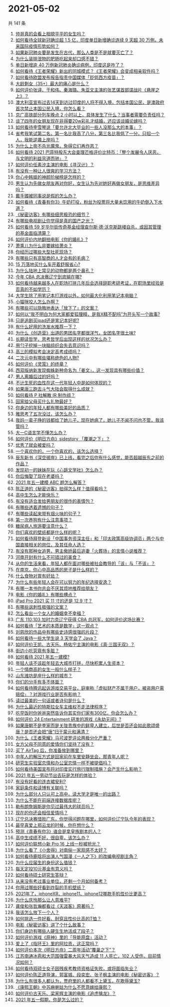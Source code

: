 # 2021-05-02

共 141 条

<!-- BEGIN -->
<!-- 最后更新时间 Sun May 02 2021 17:02:04 GMT+0800 (China Standard Time) -->

1. [帅哥真的会看上相貌平平的女生吗？](https://www.zhihu.com/question/384512378)
2. [如何看待全球新冠确诊超 1.5 亿，印度单日新增确诊连续 9 天超 30
   万例，未来国际疫情形势如何？](https://www.zhihu.com/question/457368252)
3. [如果新冠肺炎要是发生在古代，那么人类是不是就要灭亡了？](https://www.zhihu.com/question/386034997)
4. [为什么装排泄物的肥肠吃起来却口感不错？](https://www.zhihu.com/question/344215207)
5. [单日新增逾 40 万例新冠肺炎确诊病例，印度这是咋了？](https://www.zhihu.com/question/457388433)
6. [如何看待《王者荣耀》新出的同城模式？《王者荣耀》会变成相亲软件吗？](https://www.zhihu.com/question/457261841)
7. [如何看待欧盟发布报告指责中国媒体「贬低西方疫苗」？](https://www.zhihu.com/question/457156068)
8. [大龄剩女（35+）最大的痛心是什么？](https://www.zhihu.com/question/440901341)
9. [如何评价张译、于和伟、秦海璐、朱亚文主演的张艺谋首部谍战片《悬崖之上》？](https://www.zhihu.com/question/353797140)
10. [澳大利亚宣布过去14天到访过印度的人将不得入境，包括本国公民，是澳政府首次禁止本国公民入境，你怎么看？](https://www.zhihu.com/question/457378118)
11. [京广高铁部分列车晚点 2
    小时以上，具体发生了什么？当事者需要负责任吗？](https://www.zhihu.com/question/457415431)
12. [谈了四年的女朋友现在非得要20w彩礼才结婚，还应该谈婚论嫁吗？](https://www.zhihu.com/question/445096763)
13. [如何看待李雪琴说「要允许北大毕业的一些人没那么大的本事」？](https://www.zhihu.com/question/457408234)
14. [省考我笔试第二名，第一名比我高了八分，第三名比我低了一分，只招一个人，我能逆袭上岸吗？](https://www.zhihu.com/question/325465519)
15. [为什么上帝不杀光魔鬼，免得它们再作恶？](https://www.zhihu.com/question/64073160)
16. [如何看待 2021
    巴菲特股东大会查理芒格评价比特币：「整个发展令人厌恶，与文明的利益背道而驰」？](https://www.zhihu.com/question/457486880)
17. [如何评价任素汐主演的电影《寻汉计》？](https://www.zhihu.com/question/452124896)
18. [有没有一种让人很爽的学习方法？](https://www.zhihu.com/question/58772932)
19. [你心中韩娱的神颜阶梯榜是怎样的？](https://www.zhihu.com/question/453629531)
20. [男生认为先做女朋友再对你好，女生认为先对她好再做女朋友，是思维差异吗？](https://www.zhihu.com/question/456831567)
21. [戴手镯被同事说是假的怎么办？](https://www.zhihu.com/question/451834381)
22. [如何看待《青春有你3》牛奶打投，粉丝为投票将大量未饮用的牛奶倒入下水道？](https://www.zhihu.com/question/457119531)
23. [《秘密访客》有哪些细思极恐的细节？](https://www.zhihu.com/question/457256716)
24. [有哪些电视剧让你觉得是真的国产之光？](https://www.zhihu.com/question/441124825)
25. [如何看待 59
    岁华尔街传奇基金经理查尔斯·德·沃克斯跳楼自杀，或因其管理的基金面临清算？](https://www.zhihu.com/question/457186328)
26. [如何评价内地翻拍电影《你的婚礼》?](https://www.zhihu.com/question/374474502)
27. [萧熏儿为什么非要嫁给萧炎？](https://www.zhihu.com/question/448033860)
28. [你经历过哪些大型社死现场？](https://www.zhihu.com/question/439032546)
29. [有哪些只有高智商的人才会有的毛病？](https://www.zhihu.com/question/301999320)
30. [15 万落地买什么车开着舒服省心?](https://www.zhihu.com/question/441839447)
31. [为什么陆地上常见的动物都是两个鼻孔？](https://www.zhihu.com/question/456066433)
32. [今年 CBA 总决赛辽宁到底输在哪?](https://www.zhihu.com/question/457456260)
33. [如何看待越来越多人在职场打拼几年后会选择辞职考研考证，在职场里经验是否真的不如学历？](https://www.zhihu.com/question/457426657)
34. [大学生除了用笔记本打游戏以外，如何最大化利用笔记本电脑？](https://www.zhihu.com/question/308214926)
35. [小猫咪咬人怎么办啊？](https://www.zhihu.com/question/454268318)
36. [有哪些可以隐晦地表达「放下了」的文案？](https://www.zhihu.com/question/454283104)
37. [如何以“我不明白为何大家都爱狐狸精，是我X精不配吗”为开头写一个故事?](https://www.zhihu.com/question/443816329)
38. [只是追剧买ipad还是笔记本好呢?](https://www.zhihu.com/question/395124931)
39. [有什么好用的洗发水推荐一下？](https://www.zhihu.com/question/264733291)
40. [为什么《创造营》出道的男团名字都很洋气，女团名字很土味?](https://www.zhihu.com/question/456581591)
41. [长期读哲学，思考哲学后出现这样的状况怎么办？](https://www.zhihu.com/question/444004217)
42. [用勺子挖掉一块脑组织会失去意识吗？](https://www.zhihu.com/question/392867244)
43. [高三的模拟考会决定高考成绩吗？](https://www.zhihu.com/question/454776438)
44. [二次元中有哪些堪称绝色的人物?](https://www.zhihu.com/question/387651409)
45. [如何评价《灵笼》的终章？](https://www.zhihu.com/question/457072944)
46. [西双版纳新发现蜘蛛新种命名为「姜文」，这一发现具有哪些价值？](https://www.zhihu.com/question/457371552)
47. [男人离婚后过的好吗？](https://www.zhihu.com/question/347515903)
48. [不计生死的血性在这一代年轻人中是如何体现的？](https://www.zhihu.com/question/455928947)
49. [如果唐三跑去斗气大陆会取得什么成就？](https://www.zhihu.com/question/457005456)
50. [如何看待 P 社解散 IR 制作组？](https://www.zhihu.com/question/457353372)
51. [回家给父母买什么礼物最好？](https://www.zhihu.com/question/19553791)
52. [你身边的年轻人都有哪些美好的品质？](https://www.zhihu.com/question/457128948)
53. [雅思考了五次没过，该怎么办？](https://www.zhihu.com/question/53456876)
54. [我妈一辈子挣的钱都给了她儿子，现在她病了，她儿子不闻不问也不管，我该管吗？](https://www.zhihu.com/question/457182672)
55. [大一C语言学不懂怎么办？](https://www.zhihu.com/question/453561643)
56. [如何评价《明日方舟》sidestory 「覆潮之下」？](https://www.zhihu.com/question/457437544)
57. [优秀了就会被爱吗？](https://www.zhihu.com/question/359757145)
58. [一个喜欢你的，一个你喜欢的，该怎么选择？](https://www.zhihu.com/question/457171344)
59. [辰东新书《深空彼岸》已上线，看完之后你有什么感觉，能否超越辰东之前的作品？](https://www.zhihu.com/question/457375922)
60. [发现初一的妹妹在玩《心跳文学社》怎么办？](https://www.zhihu.com/question/457348681)
61. [你后悔娶了现在老婆吗？](https://www.zhihu.com/question/315457601)
62. [2021 年五一建模 ABC 题怎么解答？](https://www.zhihu.com/question/457372672)
63. [陈正道的《秘密访客》拍得怎么样？值得看吗？](https://www.zhihu.com/question/302455509)
64. [高中生怎么才能快乐？](https://www.zhihu.com/question/444888990)
65. [有没有适合发给男朋友的很作的表情包？](https://www.zhihu.com/question/403930549)
66. [有哪些透着遗憾的句子？](https://www.zhihu.com/question/397959203)
67. [有哪些读起来带有烟火味的句子？](https://www.zhihu.com/question/306579669)
68. [第一次养狗有什么注意事项？](https://www.zhihu.com/question/30965969)
69. [糖尿病人旅游要注意什么？](https://www.zhihu.com/question/456984958)
70. [你们喜欢的壁纸都是什么样的呢？](https://www.zhihu.com/question/450832983)
71. [如何看待拜登新设「中国事务资深主任」和「印太政策高级协调员」两个与中国直接相关的岗位，及其任命人选？](https://www.zhihu.com/question/439647733)
72. [有没有那种女追男，男主傲娇最后追妻「火葬场」的言情小说推荐？](https://www.zhihu.com/question/319718396)
73. [河南开封有什么不可错过的美食？](https://www.zhihu.com/question/38508976)
74. [从你的生活来看，年轻人都在面对哪些被社会教导的「该」与「不该」？](https://www.zhihu.com/question/457143615)
75. [在南京，你心中高品质的房子是什么样的？](https://www.zhihu.com/question/451564840)
76. [什么食物对胃有好处？](https://www.zhihu.com/question/452782482)
77. [为什么有些年轻人会在可以努力的年纪选择安逸？](https://www.zhihu.com/question/457144755)
78. [有哪一本书你总会不厌其烦地推荐给朋友？](https://www.zhihu.com/question/456541643)
79. [电影《你的婚礼》有哪些槽点？](https://www.zhihu.com/question/457315770)
80. [iPad Pro 2021 买 11 寸的还是 12.9 寸？](https://www.zhihu.com/question/455715172)
81. [有哪些讽刺性极强的文案？](https://www.zhihu.com/question/442190842)
82. [怎么看出一个女人的婚姻幸不幸福？](https://www.zhihu.com/question/276812701)
83. [广东 110:103 加时力克辽宁获得 CBA
    总冠军，如何评价这场比赛？](https://www.zhihu.com/question/457433248)
84. [如何看待「艺术的本质是数学」这一观点？](https://www.zhihu.com/question/453012362)
85. [刘慈欣的作品中有哪些史诗感很强的片段？](https://www.zhihu.com/question/320983320)
86. [如何看待一些大学生说 3 天学会了 Java？](https://www.zhihu.com/question/66535555)
87. [如何评价王凯、古天乐、杨佑宁主演的电影《真·三国无双》？](https://www.zhihu.com/question/456766202)
88. [街边小吃究竟有多脏？](https://www.zhihu.com/question/275756508)
89. [如何看待 2021 年五一建模?](https://www.zhihu.com/question/457077323)
90. [年轻人该不该趁年轻去大城市打拼，尽快积累人生资本？](https://www.zhihu.com/question/457144259)
91. [一个情商高的女生一般什么样子？](https://www.zhihu.com/question/325303800)
92. [山东潍坊是座什么样的城市？](https://www.zhihu.com/question/27131303)
93. [你们的分手有多不体面？](https://www.zhihu.com/question/363689631)
94. [如何看待腾讯起诉游戏交易平台，庭审称「虚拟财产不属于用户，被盗用户需赔偿」？对游戏行业是否有影响？](https://www.zhihu.com/question/457298163)
95. [读过最美的一句话或者诗句是什么？](https://www.zhihu.com/question/455795683)
96. [为什么最近的特斯拉女车主维权不走法律程序？](https://www.zhihu.com/question/457223564)
97. [吃早饭时你爸爸突然告诉你其实你们家有300亿，你会怎么办？](https://www.zhihu.com/question/447823721)
98. [如何评价 24 Entertainment
    研发的游戏《永劫无间》?](https://www.zhihu.com/question/361077302)
99. [如果唐朝不是李家而是关陇贵族中的鲜卑人建立，后世是否还会如此歌颂盛唐？是否还会把“唐”归于蒙元和满清？](https://www.zhihu.com/question/40242155)
100. [为什么《王者荣耀》马可波罗评论两极分化严重？](https://www.zhihu.com/question/450563897)
101. [女方父母不同意的爱情你们坚持了没有？](https://www.zhihu.com/question/450741243)
102. [买了 AirTag 后，你准备放到哪里？](https://www.zhihu.com/question/455714523)
103. [中年人的解压方式是回家前在车里安静坐会，那青年人呢？](https://www.zhihu.com/question/390992174)
104. [研究生实验室恋情和办公室恋情一样不被提倡吗？](https://www.zhihu.com/question/422926125)
105. [如何看待美国宣布将对印度实行旅行限制措施？会产生什么影响？](https://www.zhihu.com/question/457369354)
106. [2021 年五一劳动节出去玩是怎样的体验？](https://www.zhihu.com/question/454814759)
107. [有没有好看的连衣裙安利?](https://www.zhihu.com/question/371633748)
108. [家庭条件和读博有关联吗？](https://www.zhihu.com/question/447076124)
109. [为什么部分人只认可上高中，读大学才是唯一的出路？](https://www.zhihu.com/question/454929611)
110. [为什么不能在前端连接数据库呢？](https://www.zhihu.com/question/457087098)
111. [勒布朗詹姆斯是你见过最伟大的球员吗？](https://www.zhihu.com/question/437242038)
112. [现在的你还会相信爱情吗？](https://www.zhihu.com/question/455292387)
113. [辽宁总决赛惜败广东，你觉得问题在哪里，如何评价辽宁队今年的表现？](https://www.zhihu.com/question/457455834)
114. [最早喜爱上郑云龙的时候，你在想什么？](https://www.zhihu.com/question/454965660)
115. [预测《青春有你3》谁会是拿皇族剧本的人？](https://www.zhihu.com/question/442475543)
116. [高中生成绩不好，很自卑，该怎么办？](https://www.zhihu.com/question/454015933)
117. [如何评价联想小新 Pro 16 上线一秒被抢光？](https://www.zhihu.com/question/457352947)
118. [为什么看了《小舍得》对南俪一家观感不太好？](https://www.zhihu.com/question/456348765)
119. [如何看待鹿晗将出演人气国漫《一人之下》的改编电视剧主角？](https://www.zhihu.com/question/457280792)
120. [为什么应届生的身份这么值钱？](https://www.zhihu.com/question/296366864)
121. [每天定投10元基金有意义吗？](https://www.zhihu.com/question/400408500)
122. [如何看待硕士研究生答辩？](https://www.zhihu.com/question/317931767)
123. [从来没有考过事业单位，还剩一个月如何备考？](https://www.zhihu.com/question/351990894)
124. [你用过哪些好看到炸裂的手机壁纸？](https://www.zhihu.com/question/360400273)
125. [2021年了，iphoneXR、iphone11、iphone12哪款手机性价比更高？](https://www.zhihu.com/question/437168015)
126. [为什么庆怜那么让人意难平?](https://www.zhihu.com/question/456799483)
127. [龚俊和张哲瀚都看过《天涯客》原著吗？](https://www.zhihu.com/question/455307622)
128. [我该怎么放下一个人？](https://www.zhihu.com/question/447954221)
129. [如何挑选一件好看、耐穿且性价比高的T恤？](https://www.zhihu.com/question/404173699)
130. [电影《秘密访客》讲了个什么故事？](https://www.zhihu.com/question/457313735)
131. [你们身边有哪些人硬生生地活成了段子？](https://www.zhihu.com/question/52114382)
132. [如何评价游戏《原神》里的「导能原盘」活动？](https://www.zhihu.com/question/457259249)
133. [爱上了《指环王》里的阿拉贡，这正常吗？](https://www.zhihu.com/question/457230172)
134. [如何评价本次《明日方舟》二周年活动“覆巢之下”？](https://www.zhihu.com/question/457394249)
135. [江苏南通冰雹和大范围强雷暴大风天气造成 11 人死亡，102
     人受伤，目前情况如何？](https://www.zhihu.com/question/457376709)
136. [如何看待双硕士女子因残疾考教师资格证失败，或将面临失业？](https://www.zhihu.com/question/457095862)
137. [如何评价陈正道导演，郭富城、段奕宏、张子枫主演的电影《秘密访客》？](https://www.zhihu.com/question/404670407)
138. [为什么有很多人都认为，贾府里的人都看不上黛玉，在欺辱黛玉?](https://www.zhihu.com/question/457089903)
139. [《康熙王朝》中苏麻喇姑为什么不愿意嫁给康熙？](https://www.zhihu.com/question/300234602)
140. [如何评价古天乐、梁家辉主演的电影《追虎擒龙》？](https://www.zhihu.com/question/452349319)
141. [2021 年五一假期，你是怎么过的？](https://www.zhihu.com/question/457373821)

<!-- END -->
